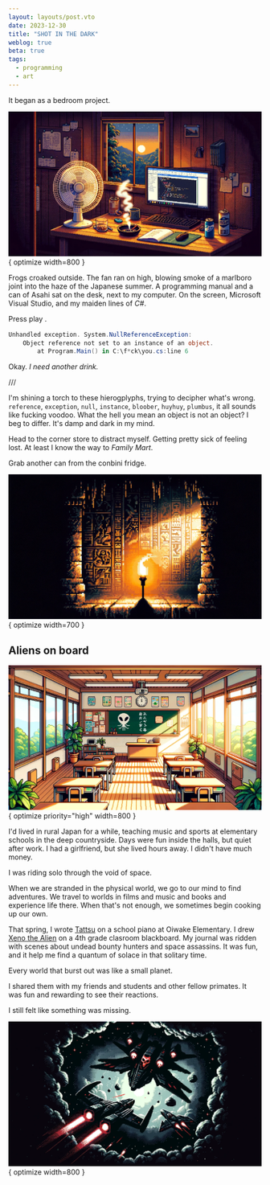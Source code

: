 ```yaml
---
layout: layouts/post.vto
date: 2023-12-30
title: "SHOT IN THE DARK"
weblog: true
beta: true
tags:
  - programming
  - art
---
```


It began as a bedroom project.

![A desk with a computer, can of beer, fan, and cigarette smoke in a Japanese room with mountains outside](/assets/images/shot-in-the-dark.webp){ optimize width=800 }

Frogs croaked outside. The fan ran on high, blowing smoke of a marlboro joint into the haze of the Japanese summer. A programming manual and a can of Asahi sat on the desk, next to my computer. On the screen, Microsoft Visual Studio, and my maiden lines of _C#_.

Press <span class="tag border">play</span> .

```csharp
Unhandled exception. System.NullReferenceException:
    Object reference not set to an instance of an object.
        at Program.Main() in C:\f*ck\you.cs:line 6
```

Okay. _I need another drink._

///

I'm shining a torch to these hierogplyphs, trying to decipher what's wrong. `reference`, `exception`, `null`, `instance`, `bloober`, `huyhuy`, `plumbus`, it all sounds like fucking voodoo. What the hell you mean an object is not an object? I beg to differ. It's damp and dark in my mind.

Head to the corner store to distract myself. Getting pretty sick of feeling lost. At least I know the way to _Family Mart_.

Grab another can from the conbini fridge.

![A torch illuminarting ancient symbols on a dungeon wall.](/assets/images/indy-torch.webp){ optimize width=700 }

## Aliens on board

![A japanese classroom with an alien drawn on the blackboard](/assets/images/aliens-on-board.webp){ optimize priority="high" width=800 }

I'd lived in rural Japan for a while, teaching music and sports at elementary schools in the deep countryside. Days were fun inside the halls, but quiet after work. I had a girlfriend, but she lived hours away. I didn't have much money.

I was riding solo through the void of space.

When we are stranded in the physical world, we go to our mind to find adventures. We travel to worlds in films and music and books and experience life there. When that's not enough, we sometimes begin cooking up our own.

That spring, I wrote [Tattsu](/posts/tattsu) on a school piano at Oiwake Elementary. I drew [Xeno the Alien](https://www.youtube.com/watch?v=cu3iGtqeYD4) on a 4th grade clasroom blackboard. My journal was ridden with scenes about undead bounty hunters and space assassins. It was fun, and it help me find a quantum of solace in that solitary time.

Every world that burst out was like a small planet.

I shared them with my friends and students and other fellow primates. It was fun and rewarding to see their reactions.

I still felt like something was missing.

![A spaceship](/assets/images/shot-dark.webp){ optimize width=800 }
